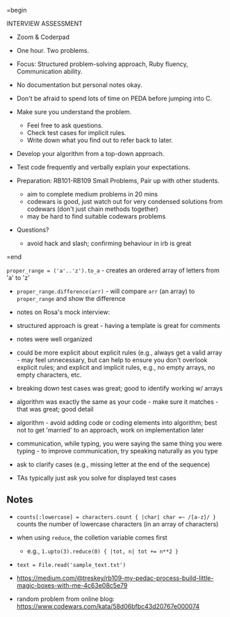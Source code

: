 =begin

INTERVIEW ASSESSMENT

- Zoom & Coderpad
- One hour. Two problems.
- Focus: Structured problem-solving approach, Ruby fluency, Communication ability.
- No documentation but personal notes okay.
- Don't be afraid to spend lots of time on PEDA before jumping into C.
- Make sure you understand the problem.
  - Feel free to ask questions.
  - Check test cases for implicit rules.
  - Write down what you find out to refer back to later.
- Develop your algorithm from a top-down approach.
- Test code frequently and verbally explain your expectations.
- Preparation: RB101-RB109 Small Problems, Pair up with other students.
    - aim to complete medium problems in 20 mins
    - codewars is good, just watch out for very condensed solutions from codewars (don't just chain methods together)
    - may be hard to find suitable codewars problems

- Questions?
  - avoid hack and slash;  confirming behaviour in irb is great

=end

`proper_range = ('a'..'z').to_a` - creates an ordered array of letters from 'a' to 'z'
- `proper_range.difference(arr)` - will compare `arr` (an array) to `proper_range` and show the difference

- notes on Rosa's mock interview:
- structured approach is great - having a template is great for comments
- notes were well organized
- could be more explicit about explicit rules (e.g., always get a valid array - may feel unnecessary, but can help to ensure you don't overlook explicit rules;  and explicit and implicit rules, e.g., no empty arrays, no empty characters, etc.
- breaking down test cases was great; good to identify working w/ arrays
- algorithm was exactly the same as your code - make sure it matches - that was great;  good detail
- algorithm - avoid adding code or coding elements into algorithm;  best not to get 'married' to an approach, work on implementation later
- communication, while typing, you were saying the same thing you were typing - to improve communication, try speaking naturally as you type
- ask to clarify cases (e.g., missing letter at the end of the sequence)
- TAs typically just ask you solve for displayed test cases

## Notes
- `counts[:lowercase] = characters.count { |char| char =~ /[a-z]/ }` counts the number of lowercase characters (in an array of characters)
- when using `reduce`, the colletion variable comes first
  - e.g., `1.upto(3).reduce(0) { |tot, n| tot += n**2 }`
- `text = File.read('sample_text.txt')`
- https://medium.com/@treskey/rb109-my-pedac-process-build-little-magic-boxes-with-me-4c63e08c5e79

- random problem from online blog:  https://www.codewars.com/kata/58d06bfbc43d20767e000074


